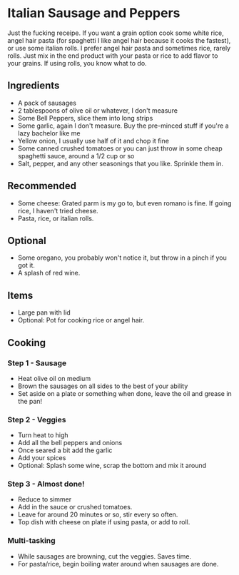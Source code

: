 # Italian Sausage and Peppers

Just the fucking receipe. If you want a grain option cook some white rice, angel hair pasta (for spaghetti I like angel hair because it cooks the fastest), or use some italian rolls. I prefer angel hair pasta and sometimes rice, rarely rolls. Just mix in the end product with your pasta or rice to add flavor to your grains. If using rolls, you know what to do.

## Ingredients

- A pack of sausages
- 2 tablespoons of olive oil or whatever, I don't measure
- Some Bell Peppers, slice them into long strips
- Some garlic, again I don't measure. Buy the pre-minced stuff if you're a lazy bachelor like me
- Yellow onion, I usually use half of it and chop it fine
- Some canned crushed tomatoes or you can just throw in some cheap spaghetti sauce, around a 1/2 cup or so
- Salt, pepper, and any other seasonings that you like. Sprinkle them in.

## Recommended

- Some cheese: Grated parm is my go to, but even romano is fine. If going rice, I haven't tried cheese. 
- Pasta, rice, or italian rolls.

## Optional

- Some oregano, you probably won't notice it, but throw in a pinch if you got it.
- A splash of red wine.

## Items

- Large pan with lid
- Optional: Pot for cooking rice or angel hair.

## Cooking

### Step 1 - Sausage

- Heat olive oil on medium
- Brown the sausages on all sides to the best of your ability
- Set aside on a plate or something when done, leave the oil and grease in the pan!

### Step 2 - Veggies

- Turn heat to high
- Add all the bell peppers and onions
- Once seared a bit add the garlic
- Add your spices
- Optional: Splash some wine, scrap the bottom and mix it around

### Step 3 - Almost done!

- Reduce to simmer 
- Add in the sauce or crushed tomatoes.
- Leave for around 20 minutes or so, stir every so often.
- Top dish with cheese on plate if using pasta, or add to roll.

### Multi-tasking

- While sausages are browning, cut the veggies. Saves time.
- For pasta/rice, begin boiling water around when sausages are done.

